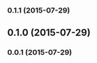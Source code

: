 <a name="0.1.1"></a>
### 0.1.1 (2015-07-29)


<a name="0.1.0"></a>
## 0.1.0 (2015-07-29)


<a name="0.0.1"></a>
### 0.0.1 (2015-07-29)


